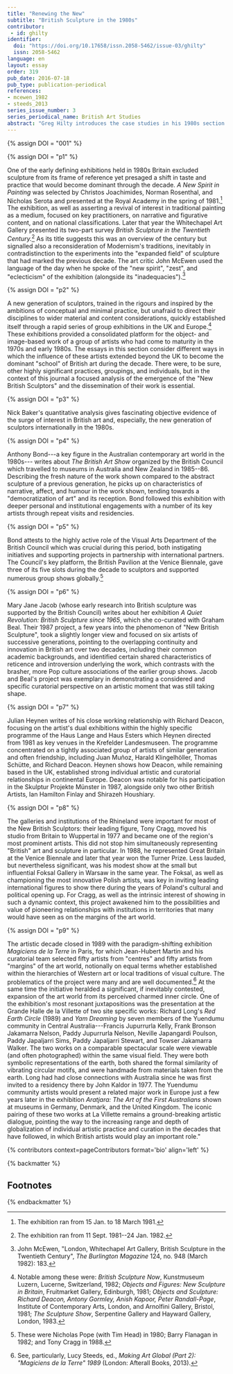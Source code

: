 ```yaml
---
title: "Renewing the New"
subtitle: "British Sculpture in the 1980s"
contributor:
 - id: ghilty
identifier:
  doi: "https://doi.org/10.17658/issn.2058-5462/issue-03/ghilty"
  issn: 2058-5462
language: en
layout: essay
order: 319
pub_date: 2016-07-18
pub_type: publication-periodical
references:
- mcewen_1982
- steeds_2013
series_issue_number: 3
series_periodical_name: British Art Studies
abstract: "Greg Hilty introduces the case studies in his 1980s section of \"British Sculpture Abroad\". He also points to two exemplary instances of British sculpture's expansion onto an ever wider global stage: Tony Cragg in Warsaw in 1988 and Richard Long in Paris in 1989."
---
```


{% assign DOI = "001" %}

{% assign DOI = "p1" %}

One of the early defining exhibitions held in 1980s Britain excluded sculpture from its frame of reference yet presaged a shift in taste and practice that would become dominant through the decade. *A New Spirit in Painting* was selected by Christos Joachimides, Norman Rosenthal, and Nicholas Serota and presented at the Royal Academy in the spring of 1981.[^1] The exhibition, as well as asserting a revival of interest in traditional painting as a medium, focused on key practitioners, on narrative and figurative content, and on national classifications. Later that year the Whitechapel Art Gallery presented its two-part survey *British Sculpture in the Twentieth Century.*[^2] As its title suggests this was an overview of the century but signalled also a reconsideration of Modernism's traditions, inevitably in contradistinction to the experiments into the "expanded field" of sculpture that had marked the previous decade. The art critic John McEwen used the language of the day when he spoke of the "new spirit", "zest", and "eclecticism" of the exhibition (alongside its "inadequacies").[^3]

{% assign DOI = "p2" %}

A new generation of sculptors, trained in the rigours and inspired by the ambitions of conceptual and minimal practice, but unafraid to direct their disciplines to wider material and content considerations, quickly established itself through a rapid series of group exhibitions in the UK and Europe.[^4] These exhibitions provided a consolidated platform for the object- and image-based work of a group of artists who had come to maturity in the 1970s and early 1980s. The essays in this section consider different ways in which the influence of these artists extended beyond the UK to become the dominant "school" of British art during the decade. There were, to be sure, other highly significant practices, groupings, and individuals, but in the context of this journal a focused analysis of the emergence of the "New British Sculptors" and the dissemination of their work is essential.

{% assign DOI = "p3" %}

Nick Baker's quantitative analysis gives fascinating objective evidence of the surge of interest in British art and, especially, the new generation of sculptors internationally in the 1980s.

{% assign DOI = "p4" %}

Anthony Bond---a key figure in the Australian contemporary art world in the 1980s--- writes about *The British Art Show* organized by the British Council which travelled to museums in Australia and New Zealand in 1985--86. Describing the fresh nature of the work shown compared to the abstract sculpture of a previous generation, he picks up on characteristics of narrative, affect, and humour in the work shown, tending towards a "democratization of art" and its reception. Bond followed this exhibition with deeper personal and institutional engagements with a number of its key artists through repeat visits and residencies.

{% assign DOI = "p5" %}

Bond attests to the highly active role of the Visual Arts Department of the British Council which was crucial during this period, both instigating initiatives and supporting projects in partnership with international partners. The Council's key platform, the British Pavilion at the Venice Biennale, gave three of its five slots during the decade to sculptors and supported numerous group shows globally.[^5]

{% assign DOI = "p6" %}

Mary Jane Jacob (whose early research into British sculpture was supported by the British Council) writes about her exhibition *A Quiet Revolution: British Sculpture since 1965*, which she co-curated with Graham Beal. Their 1987 project, a few years into the phenomenon of "New British Sculpture", took a slightly longer view and focused on six artists of successive generations, pointing to the overlapping continuity and innovation in British art over two decades, including their common academic backgrounds, and identified certain shared characteristics of reticence and introversion underlying the work, which contrasts with the brasher, more Pop culture associations of the earlier group shows. Jacob and Beal's project was exemplary in demonstrating a considered and specific curatorial perspective on an artistic moment that was still taking shape.

{% assign DOI = "p7" %}

Julian Heynen writes of his close working relationship with Richard Deacon, focusing on the artist's dual exhibitions within the highly specific programme of the Haus Lange and Haus Esters which Heynen directed from 1981 as key venues in the Krefelder Landesmuseen. The programme concentrated on a tightly associated group of artists of similar generation and often friendship, including Juan Muñoz, Harald Klingelhöller, Thomas Schütte, and Richard Deacon. Heynen shows how Deacon, while remaining based in the UK, established strong individual artistic and curatorial relationships in continental Europe. Deacon was notable for his participation in the Skulptur Projekte Münster in 1987, alongside only two other British Artists, Ian Hamilton Finlay and Shirazeh Houshiary.

{% assign DOI = "p8" %}

The galleries and institutions of the Rhineland were important for most of the New British Sculptors: their leading figure, Tony Cragg, moved his studio from Britain to Wuppertal in 1977 and became one of the region's most prominent artists. This did not stop him simultaneously representing "British" art and sculpture in particular. In 1988, he represented Great Britain at the Venice Biennale and later that year won the Turner Prize. Less lauded, but nevertheless significant, was his modest show at the small but influential Foksal Gallery in Warsaw in the same year. The Foksal, as well as championing the most innovative Polish artists, was key in inviting leading international figures to show there during the years of Poland's cultural and political opening up. For Cragg, as well as the intrinsic interest of showing in such a dynamic context, this project awakened him to the possibilities and value of pioneering relationships with institutions in territories that many would have seen as on the margins of the art world.

{% assign DOI = "p9" %}

The artistic decade closed in 1989 with the paradigm-shifting exhibition *Magiciens de la Terre* in Paris, for which Jean-Hubert Martin and his curatorial team selected fifty artists from "centres" and fifty artists from "margins" of the art world, notionally on equal terms whether established within the hierarchies of Western art or local traditions of visual culture. The problematics of the project were many and are well documented.[^6] At the same time the initiative heralded a significant, if inevitably contested, expansion of the art world from its perceived charmed inner circle. One of the exhibition's most resonant juxtapositions was the presentation at the Grande Halle de la Villette of two site specific works: Richard Long's *Red Earth Circle* (1989) and *Yam Dreaming* by seven members of the Yuendumu community in Central Australia---Francis Jupurrurla Kelly, Frank Bronson Jakamarra Nelson, Paddy Jupurrurla Nelson, Neville Japangardi Poulson, Paddy Japaljarri Sims, Paddy Japaljarri Stewart, and Towser Jakamarra Walker. The two works on a comparable spectacular scale were viewable (and often photographed) within the same visual field. They were both symbolic representations of the earth, both shared the formal similarity of vibrating circular motifs, and were handmade from materials taken from the earth. Long had had close connections with Australia since he was first invited to a residency there by John Kaldor in 1977. The Yuendumu community artists would present a related major work in Europe just a few years later in the exhibition *Aratjara: The Art of the First Australians* shown at museums in Germany, Denmark, and the United Kingdom. The iconic pairing of these two works at La Villette remains a ground-breaking artistic dialogue, pointing the way to the increasing range and depth of globalization of individual artistic practice and curation in the decades that have followed, in which British artists would play an important role."

{% contributors context=pageContributors format='bio' align='left' %}

{% backmatter %}

## Footnotes

[^1]: The exhibition ran from 15 Jan. to 18 March 1981.

[^2]: The exhibition ran from 11 Sept. 1981­--24 Jan. 1982.

[^3]: John McEwen, "London, Whitechapel Art Gallery, British Sculpture in the Twentieth Century", *The Burlington Magazine* 124, no. 948 (March 1982): 183.

[^4]: Notable among these were: *British Sculpture Now*, Kunstmuseum Luzern, Lucerne, Switzerland, 1982; *Objects and Figures: New Sculpture in Britain*, Fruitmarket Gallery, Edinburgh, 1981; *Objects and Sculpture: Richard Deacon, Antony Gormley, Anish Kapoor, Peter Randall-Page*, Institute of Contemporary Arts, London, and Arnolfini Gallery, Bristol, 1981; *The Sculpture Show*, Serpentine Gallery and Hayward Gallery, London, 1983.

[^5]: These were Nicholas Pope (with Tim Head) in 1980; Barry Flanagan in 1982; and Tony Cragg in 1988.

[^6]: See, particularly, Lucy Steeds, ed., *Making Art Global (Part 2): "Magiciens de la Terre" 1989* (London: Afterall Books, 2013).

{% endbackmatter %}